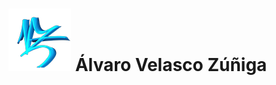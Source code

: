 ![](https://github.com/VZAlvaro23/VZAlvaro23/blob/main/Ilustracio%CC%81n_sin_ti%CC%81tuleo%20(1).png)
Álvaro Velasco Zúñiga 
=============
